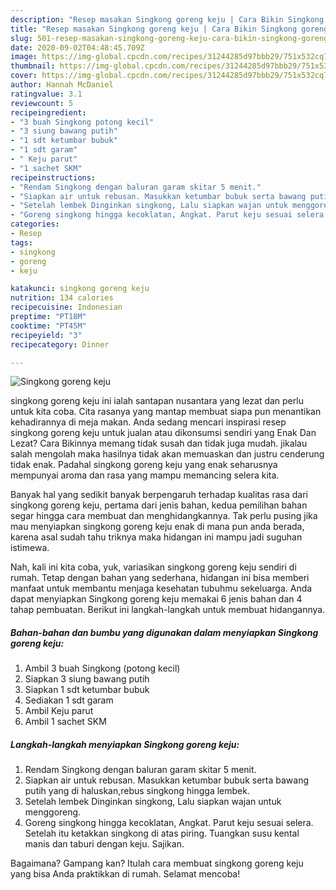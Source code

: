 ```yaml
---
description: "Resep masakan Singkong goreng keju | Cara Bikin Singkong goreng keju Yang Enak Dan Lezat"
title: "Resep masakan Singkong goreng keju | Cara Bikin Singkong goreng keju Yang Enak Dan Lezat"
slug: 501-resep-masakan-singkong-goreng-keju-cara-bikin-singkong-goreng-keju-yang-enak-dan-lezat
date: 2020-09-02T04:48:45.709Z
image: https://img-global.cpcdn.com/recipes/31244285d97bbb29/751x532cq70/singkong-goreng-keju-foto-resep-utama.jpg
thumbnail: https://img-global.cpcdn.com/recipes/31244285d97bbb29/751x532cq70/singkong-goreng-keju-foto-resep-utama.jpg
cover: https://img-global.cpcdn.com/recipes/31244285d97bbb29/751x532cq70/singkong-goreng-keju-foto-resep-utama.jpg
author: Hannah McDaniel
ratingvalue: 3.1
reviewcount: 5
recipeingredient:
- "3 buah Singkong potong kecil"
- "3 siung bawang putih"
- "1 sdt ketumbar bubuk"
- "1 sdt garam"
- " Keju parut"
- "1 sachet SKM"
recipeinstructions:
- "Rendam Singkong dengan baluran garam skitar 5 menit."
- "Siapkan air untuk rebusan. Masukkan ketumbar bubuk serta bawang putih yang di haluskan,rebus singkong hingga lembek."
- "Setelah lembek Dinginkan singkong, Lalu siapkan wajan untuk menggoreng."
- "Goreng singkong hingga kecoklatan, Angkat. Parut keju sesuai selera. Setelah itu ketakkan singkong di atas piring. Tuangkan susu kental manis dan taburi dengan keju. Sajikan."
categories:
- Resep
tags:
- singkong
- goreng
- keju

katakunci: singkong goreng keju 
nutrition: 134 calories
recipecuisine: Indonesian
preptime: "PT18M"
cooktime: "PT45M"
recipeyield: "3"
recipecategory: Dinner

---
```



![Singkong goreng keju](https://img-global.cpcdn.com/recipes/31244285d97bbb29/751x532cq70/singkong-goreng-keju-foto-resep-utama.jpg)


singkong goreng keju ini ialah santapan nusantara yang lezat dan perlu untuk kita coba. Cita rasanya yang mantap membuat siapa pun menantikan kehadirannya di meja makan.
Anda sedang mencari inspirasi resep singkong goreng keju untuk jualan atau dikonsumsi sendiri yang Enak Dan Lezat? Cara Bikinnya memang tidak susah dan tidak juga mudah. jikalau salah mengolah maka hasilnya tidak akan memuaskan dan justru cenderung tidak enak. Padahal singkong goreng keju yang enak seharusnya mempunyai aroma dan rasa yang mampu memancing selera kita.



Banyak hal yang sedikit banyak berpengaruh terhadap kualitas rasa dari singkong goreng keju, pertama dari jenis bahan, kedua pemilihan bahan segar hingga cara membuat dan menghidangkannya. Tak perlu pusing jika mau menyiapkan singkong goreng keju enak di mana pun anda berada, karena asal sudah tahu triknya maka hidangan ini mampu jadi suguhan istimewa.


Nah, kali ini kita coba, yuk, variasikan singkong goreng keju sendiri di rumah. Tetap dengan bahan yang sederhana, hidangan ini bisa memberi manfaat untuk membantu menjaga kesehatan tubuhmu sekeluarga. Anda dapat menyiapkan Singkong goreng keju memakai 6 jenis bahan dan 4 tahap pembuatan. Berikut ini langkah-langkah untuk membuat hidangannya.

<!--inarticleads1-->

##### Bahan-bahan dan bumbu yang digunakan dalam menyiapkan Singkong goreng keju:

1. Ambil 3 buah Singkong (potong kecil)
1. Siapkan 3 siung bawang putih
1. Siapkan 1 sdt ketumbar bubuk
1. Sediakan 1 sdt garam
1. Ambil  Keju parut
1. Ambil 1 sachet SKM




<!--inarticleads2-->

##### Langkah-langkah menyiapkan Singkong goreng keju:

1. Rendam Singkong dengan baluran garam skitar 5 menit.
1. Siapkan air untuk rebusan. Masukkan ketumbar bubuk serta bawang putih yang di haluskan,rebus singkong hingga lembek.
1. Setelah lembek Dinginkan singkong, Lalu siapkan wajan untuk menggoreng.
1. Goreng singkong hingga kecoklatan, Angkat. Parut keju sesuai selera. Setelah itu ketakkan singkong di atas piring. Tuangkan susu kental manis dan taburi dengan keju. Sajikan.




Bagaimana? Gampang kan? Itulah cara membuat singkong goreng keju yang bisa Anda praktikkan di rumah. Selamat mencoba!
